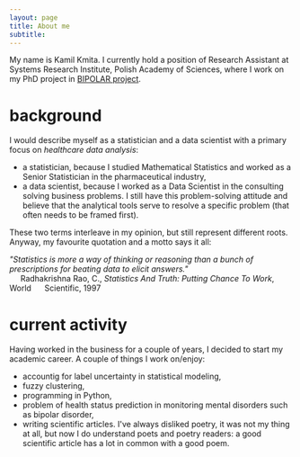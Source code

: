 ```yaml
---
layout: page
title: About me
subtitle: 
---
```


My name is Kamil Kmita. I currently hold a position of Research Assistant at Systems Research Institute, Polish Academy of Sciences, where I work on my PhD
project in [BIPOLAR project](http://bipolar.ibspan.waw.pl/Home.html).

# background

I would describe myself as a statistician and a data scientist with a primary focus on *healthcare data analysis*:

- a statistician, because I studied Mathematical Statistics and worked as a Senior Statistician in the pharmaceutical industry,
- a data scientist, because I worked as a Data Scientist in the consulting solving business problems.
I still have this problem-solving attitude and believe that the analytical tools serve to resolve a specific problem (that often needs to be framed first).

These two terms interleave in my opinion, but still represent different roots.
Anyway, my favourite quotation and a motto says it all:

*"Statistics is more a way of thinking or reasoning than a bunch of prescriptions for beating data to elicit answers."*
<br>&nbsp;&nbsp;&nbsp;&nbsp;&nbsp;Radhakrishna Rao, C., *Statistics And Truth: Putting Chance To Work*, World 
&nbsp;&nbsp;&nbsp;&nbsp;&nbsp;Scientific, 1997

# current activity

Having worked in the business for a couple of years, I decided to start my academic career.
A couple of things I work on/enjoy:

- accountig for label uncertainty in statistical modeling,
- fuzzy clustering,
- programming in Python,
- problem of health status prediction in monitoring mental disorders such as bipolar disorder,
- writing scientific articles. I've always disliked poetry, it was not my thing at all,
but now I do understand poets and poetry readers: a good scientific article has a lot in common with a good poem.
